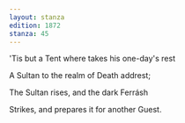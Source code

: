 ```yaml
---
layout: stanza
edition: 1872
stanza: 45
---
```


'Tis but a Tent where takes his one-day's rest

A Sultan to the realm of Death addrest;

The Sultan rises, and the dark Ferrásh

Strikes, and prepares it for another Guest.